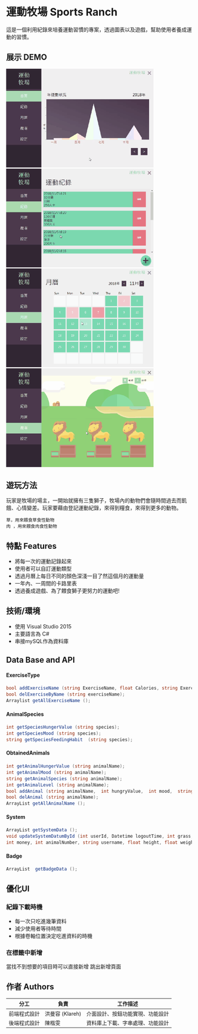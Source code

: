 # 運動牧場 Sports Ranch
這是一個利用紀錄來培養運動習慣的專案，透過圖表以及遊戲，幫助使用者養成運動的習慣。

## 展示 DEMO
<img src="./pic/demo/demo1.gif" width="400"> <img src="./pic/demo/demo2.gif" width="400">
<img src="./pic/demo/demo3.gif" width="400"> <img src="./pic/demo/demo4.gif" width="400">

## 遊玩方法
玩家是牧場的場主，一開始就擁有三隻獅子，牧場內的動物們會隨時間過去而飢餓、心情變差。玩家要藉由登記運動紀錄，來得到糧食，來得到更多的動物。
```
草，用來餵食草食性動物
肉 ，用來餵食肉食性動物
```

## 特點 Features
+ 將每一次的運動記錄起來
+ 使用者可以自訂運動類型
+ 透過月曆上每日不同的顏色深淺一目了然這個月的運動量
+ 一年內、一周間的卡路里表
+ 透過養成遊戲、為了餵食獅子更努力的運動吧!

## 技術/環境
+ 使用 Visual Studio 2015
+ 主要語言為 C#
+ 串接mySQL作為資料庫

## Data Base and API
#### ExerciseType
```c#
bool addExerciseName (string ExerciseName, float Calories, string ExerciseType);
bool delExerciseByName (string exerciseName);
Arraylist getAllExerciseName ();
```

#### AnimalSpecies
```c#
int getSpeciesHungerValue (string species); 
int getSpeciesMood (string species);
string getSpeciesFeedingHabit  (string species);
```
#### ObtainedAnimals
```c#
int getAnimalHungerValue (string animalName);
int getAnimalMood (string animalName);
string getAnimalSpecies (string animalName);
int getAnimalLevel (string animalName);
bool addAnimal (string animalName,  int hungryValue,  int mood,  string species, int animalLevel);
bool delAnimal (string animalName);
ArrayList getAllAnimalName ();
```
#### System
```c#
ArrayList getSystemData ();
void updateSystemDatumById (int userId, Datetime logoutTime, int grass, int meat, 
int money, int animalNumber, string username, float height, float weight, int ranchLevel, int recordNumber);
```
#### Badge 
```c#
ArrayList  getBadgeData ();
```


## 優化UI
### 紀錄下載時機
+ 每一次只吃進幾筆資料
+ 減少使用者等待時間
+ 根據卷軸位置決定吃進資料的時機

### 在標籤中新增
當找不到想要的項目時可以直接新增
跳出新增頁面

## 作者 Authors
|分工| 負責 |  工作描述 |
|:----:| -------------|--------------|
|前端程式設計| 洪曼容 (Klareh) | 介面設計、按鈕功能實現、功能設計 |
|後端程式設計| 陳楷雯  |資料庫上下載、字串處理、功能設計|

